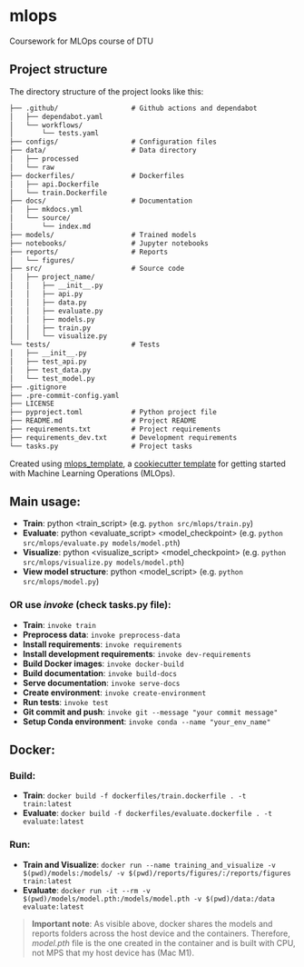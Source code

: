 # mlops

Coursework for MLOps course of DTU

## Project structure

The directory structure of the project looks like this:
```txt
├── .github/                  # Github actions and dependabot
│   ├── dependabot.yaml
│   └── workflows/
│       └── tests.yaml
├── configs/                  # Configuration files
├── data/                     # Data directory
│   ├── processed
│   └── raw
├── dockerfiles/              # Dockerfiles
│   ├── api.Dockerfile
│   └── train.Dockerfile
├── docs/                     # Documentation
│   ├── mkdocs.yml
│   └── source/
│       └── index.md
├── models/                   # Trained models
├── notebooks/                # Jupyter notebooks
├── reports/                  # Reports
│   └── figures/
├── src/                      # Source code
│   ├── project_name/
│   │   ├── __init__.py
│   │   ├── api.py
│   │   ├── data.py
│   │   ├── evaluate.py
│   │   ├── models.py
│   │   ├── train.py
│   │   └── visualize.py
└── tests/                    # Tests
│   ├── __init__.py
│   ├── test_api.py
│   ├── test_data.py
│   └── test_model.py
├── .gitignore
├── .pre-commit-config.yaml
├── LICENSE
├── pyproject.toml            # Python project file
├── README.md                 # Project README
├── requirements.txt          # Project requirements
├── requirements_dev.txt      # Development requirements
└── tasks.py                  # Project tasks
```


Created using [mlops_template](https://github.com/SkafteNicki/mlops_template),
a [cookiecutter template](https://github.com/cookiecutter/cookiecutter) for getting
started with Machine Learning Operations (MLOps).

## Main usage:

- **Train**: python <train_script> (e.g. `python src/mlops/train.py`)
- **Evaluate**: python <evaluate_script> <model_checkpoint> (e.g. `python src/mlops/evaluate.py models/model.pth`)
- **Visualize**: python <visualize_script> <model_checkpoint> (e.g. `python src/mlops/visualize.py models/model.pth`)
- **View model structure**: python <model_script> (e.g. `python src/mlops/model.py`)

### OR use *invoke* (check tasks.py file):

- **Train**: `invoke train`
- **Preprocess data**: `invoke preprocess-data`
- **Install requirements**: `invoke requirements`
- **Install development requirements**: `invoke dev-requirements`
- **Build Docker images**: `invoke docker-build`
- **Build documentation**: `invoke build-docs`
- **Serve documentation**: `invoke serve-docs`
- **Create environment**: `invoke create-environment`
- **Run tests**: `invoke test`
- **Git commit and push**: `invoke git --message "your commit message"`
- **Setup Conda environment**: `invoke conda --name "your_env_name"`

## Docker:

### Build:

- **Train**: `docker build -f dockerfiles/train.dockerfile . -t train:latest`
- **Evaluate**: `docker build -f dockerfiles/evaluate.dockerfile . -t evaluate:latest`

### Run:

- **Train and Visualize**: `docker run --name training_and_visualize -v $(pwd)/models:/models/ -v $(pwd)/reports/figures/:/reports/figures train:latest`
- **Evaluate**: `docker run -it --rm -v $(pwd)/models/model.pth:/models/model.pth -v $(pwd)/data:/data evaluate:latest`

> **Important note**: As visible above, docker shares the models and reports folders across the host device and the containers. Therefore, *model.pth* file is the one created in the container and is built with CPU, not MPS that my host device has (Mac M1).
